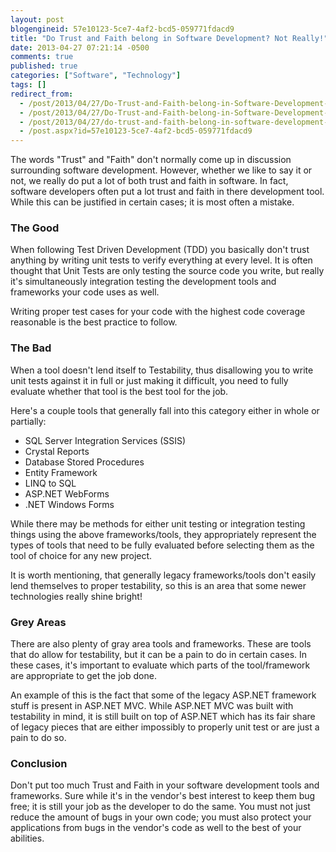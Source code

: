 ```yaml
---
layout: post
blogengineid: 57e10123-5ce7-4af2-bcd5-059771fdacd9
title: "Do Trust and Faith belong in Software Development? Not Really!"
date: 2013-04-27 07:21:14 -0500
comments: true
published: true
categories: ["Software", "Technology"]
tags: []
redirect_from: 
  - /post/2013/04/27/Do-Trust-and-Faith-belong-in-Software-Development-Not-Really!.aspx
  - /post/2013/04/27/Do-Trust-and-Faith-belong-in-Software-Development-Not-Really!
  - /post/2013/04/27/do-trust-and-faith-belong-in-software-development-not-really!
  - /post.aspx?id=57e10123-5ce7-4af2-bcd5-059771fdacd9
---
```

<!-- more -->

The words "Trust" and "Faith" don't normally come up in discussion surrounding software development. However, whether we like to say it or not, we really do put a lot of both trust and faith in software. In fact, software developers often put a lot trust and faith in there development tool. While this can be justified in certain cases; it is most often a mistake.
<h3>The Good
</h3>
When following Test Driven Development (TDD) you basically don't trust anything by writing unit tests to verify everything at every level. It is often thought that Unit Tests are only testing the source code you write, but really it's simultaneously integration testing the development tools and frameworks your code uses as well.

Writing proper test cases for your code with the highest code coverage reasonable is the best practice to follow.
<h3>The Bad
</h3>
When a tool doesn't lend itself to Testability, thus disallowing you to write unit tests against it in full or just making it difficult, you need to fully evaluate whether that tool is the best tool for the job.

Here's a couple tools that generally fall into this category either in whole or partially:
<ul><li>SQL Server Integration Services (SSIS)
</li><li>Crystal Reports
</li><li>Database Stored Procedures
</li><li>Entity Framework
</li><li>LINQ to SQL
</li><li>ASP.NET WebForms
</li><li>.NET Windows Forms
</li></ul>
While there may be methods for either unit testing or integration testing things using the above frameworks/tools, they appropriately represent the types of tools that need to be fully evaluated before selecting them as the tool of choice for any new project.

It is worth mentioning, that generally legacy frameworks/tools don't easily lend themselves to proper testability, so this is an area that some newer technologies really shine bright!
<h3>Grey Areas
</h3>
There are also plenty of gray area tools and frameworks. These are tools that do allow for testability, but it can be a pain to do in certain cases. In these cases, it's important to evaluate which parts of the tool/framework are appropriate to get the job done.

An example of this is the fact that some of the legacy ASP.NET framework stuff is present in ASP.NET MVC. While ASP.NET MVC was built with testability in mind, it is still built on top of ASP.NET which has its fair share of legacy pieces that are either impossibly to properly unit test or are just a pain to do so.
<h3>Conclusion
</h3>
Don't put too much Trust and Faith in your software development tools and frameworks. Sure while it's in the vendor's best interest to keep them bug free; it is still your job as the developer to do the same. You must not just reduce the amount of bugs in your own code; you must also protect your applications from bugs in the vendor's code as well to the best of your abilities.
